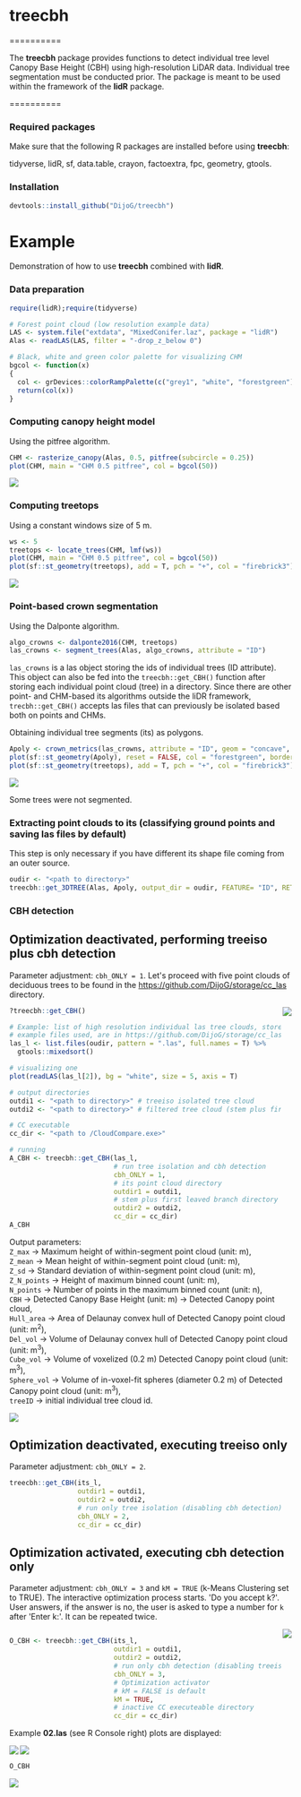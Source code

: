 # treecbh 
==========

The **treecbh** package provides functions to detect individual tree level Canopy Base Height (CBH) using high-resolution LiDAR data. Individual tree segmentation must be conducted prior. The package is meant to be used within the framework of the **lidR** package. 

==========

### Required packages

Make sure that the following R packages are installed before using **treecbh**:

tidyverse,
lidR,
sf,
data.table,
crayon,
factoextra,
fpc,
geometry,
gtools.

### Installation

```r
devtools::install_github("DijoG/treecbh")
```

# Example
Demonstration of how to use **treecbh** combined with **lidR**. 

### Data preparation

```r
require(lidR);require(tidyverse)

# Forest point cloud (low resolution example data)
LAS <- system.file("extdata", "MixedConifer.laz", package = "lidR")
Alas <- readLAS(LAS, filter = "-drop_z_below 0") 

# Black, white and green color palette for visualizing CHM
bgcol <- function(x)
{
  col <- grDevices::colorRampPalette(c("grey1", "white", "forestgreen"))
  return(col(x))
}
```

### Computing canopy height model
Using the pitfree algorithm.

```r
CHM <- rasterize_canopy(Alas, 0.5, pitfree(subcircle = 0.25))
plot(CHM, main = "CHM 0.5 pitfree", col = bgcol(50))
```

<img align="bottom" src="https://raw.githubusercontent.com/DijoG/storage/main/README/01_chm_pitfree.png">

### Computing treetops
Using a constant windows size of 5 m.

```r
ws <- 5
treetops <- locate_trees(CHM, lmf(ws))
plot(CHM, main = "CHM 0.5 pitfree", col = bgcol(50))
plot(sf::st_geometry(treetops), add = T, pch = "+", col = "firebrick3")
```

<img align="bottom" src="https://raw.githubusercontent.com/DijoG/storage/main/README/02_chm_pitfree_treetops.png">

### Point-based crown segmentation
Using the Dalponte algorithm.

```r
algo_crowns <- dalponte2016(CHM, treetops)
las_crowns <- segment_trees(Alas, algo_crowns, attribute = "ID")
```

`las_crowns` is a las object storing the ids of individual trees (ID attribute). This object can also be fed into the `treecbh::get_CBH()` function after storing each individual point cloud (tree) in a directory. Since there are other point- and CHM-based its algorithms outside the liDR framework, `trecbh::get_CBH()` accepts las files that can previously be isolated based both on points and CHMs. 

Obtaining individual tree segments (its) as polygons.

```r
Apoly <- crown_metrics(las_crowns, attribute = "ID", geom = "concave", func = NULL)
plot(sf::st_geometry(Apoly), reset = FALSE, col = "forestgreen", border = "grey80")
plot(sf::st_geometry(treetops), add = T, pch = "+", col = "firebrick3")
```

<img align="bottom" src="https://raw.githubusercontent.com/DijoG/storage/main/README/03_its_treetops.png">

Some trees were not segmented.

### Extracting point clouds to its (classifying ground points and saving las files by default)

This step is only necessary if you have different its shape file coming from an outer source.

```r
oudir <- "<path to directory>"
treecbh::get_3DTREE(Alas, Apoly, output_dir = oudir, FEATURE= "ID", RETURN = F)
```

### CBH detection 

## Optimization deactivated, performing **treeiso** plus cbh detection

Parameter adjustment: `cbh_ONLY = 1`. Let's proceed with five point clouds of deciduous trees to be found in the https://github.com/DijoG/storage/cc_las directory.

<img align="right" src="https://raw.githubusercontent.com/DijoG/storage/main/README/las_02_example.png">

```r
?treecbh::get_CBH()

# Example: list of high resolution individual las tree clouds, stored normally in 'outdir' set in the previous step.
# example files used, are in https://github.com/DijoG/storage/cc_las library
las_l <- list.files(oudir, pattern = ".las", full.names = T) %>%
  gtools::mixedsort()

# visualizing one
plot(readLAS(las_l[2]), bg = "white", size = 5, axis = T)

# output directories
outdi1 <- "<path to directory>" # treeiso isolated tree cloud
outdi2 <- "<path to directory>" # filtered tree cloud (stem plus first leaved branch)

# CC executable 
cc_dir <- "<path to /CloudCompare.exe>"

# running 
A_CBH <- treecbh::get_CBH(las_l,
                          # run tree isolation and cbh detection
                          cbh_ONLY = 1,
                          # its point cloud directory
                          outdir1 = outdi1,
                          # stem plus first leaved branch directory
                          outdir2 = outdi2,
                          cc_dir = cc_dir)
A_CBH
```

Output parameters:\
`Z_max` → Maximum height of within-segment point cloud (unit: m),\
`Z_mean` → Mean height of within-segment point cloud (unit: m),\
`Z_sd` → Standard deviation of within-segment point cloud (unit: m),\
`Z_N_points` → Height of maximum binned count (unit: m),\
`N_points` → Number of points in the maximum binned count (unit: n),\
`CBH` → Detected Canopy Base Height (unit: m) → Detected Canopy point cloud,\
`Hull_area` → Area of Delaunay convex hull of Detected Canopy point cloud (unit: m<sup>2</sup>),\
`Del_vol` → Volume of Delaunay convex hull of Detected Canopy point cloud (unit: m<sup>3</sup>),\
`Cube_vol` → Volume of voxelized (0.2 m) Detected Canopy point cloud (unit: m<sup>3</sup>),\
`Sphere_vol` → Volume of in-voxel-fit spheres (diameter 0.2 m) of Detected Canopy point cloud (unit: m<sup>3</sup>),\
`treeID` → initial individual tree cloud id.

<img align="bottom" src="https://raw.githubusercontent.com/DijoG/storage/main/README/04_A_CBH.png">

## Optimization deactivated, executing **treeiso** only

Parameter adjustment: `cbh_ONLY = 2`.

```r
treecbh::get_CBH(its_l,
                 outdir1 = outdi1,
                 outdir2 = outdi2,
                 # run only tree isolation (disabling cbh detection)
                 cbh_ONLY = 2,
                 cc_dir = cc_dir)
``` 

## Optimization activated, executing cbh detection only

Parameter adjustment: `cbh_ONLY = 3` and `kM = TRUE` (k-Means Clustering set to TRUE). The interactive optimization process starts. 'Do you accept k?'. User answers, if the answer is no, the user is asked to type a number for `k` after 'Enter k:'. It can be repeated twice. 

<img align="right" src="https://raw.githubusercontent.com/DijoG/storage/main/README/szoveg_opti_5.png">

```r

O_CBH <- treecbh::get_CBH(its_l,
                          outdir1 = outdi1,
                          outdir2 = outdi2,
                          # run only cbh detection (disabling treeiso)
                          cbh_ONLY = 3,
                          # Optimization activator
                          # kM = FALSE is default
                          kM = TRUE,
                          # inactive CC executeable directory
                          cc_dir = cc_dir)
```

Example **02.las** (see R Console right) plots are displayed:

<img align="left" src="https://raw.githubusercontent.com/DijoG/storage/main/README/01_opti_rs.png">
<img align="center" src="https://raw.githubusercontent.com/DijoG/storage/main/README/03_opti_rs.png">


```r
O_CBH
```

<img align="bottom" src="https://raw.githubusercontent.com/DijoG/storage/main/README/05_O_CBH.png">


